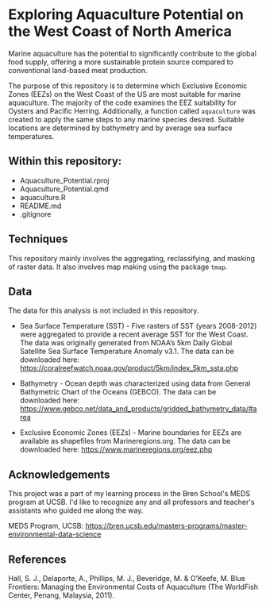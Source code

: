 # Exploring Aquaculture Potential on the West Coast of North America

Marine aquaculture has the potential to significantly contribute to the global food supply, offering a more sustainable protein source compared to conventional land-based meat production. 

The purpose of this repository is to determine which Exclusive Economic Zones (EEZs) on the West Coast of the US are most suitable for marine aquaculture. The majority of the code examines the EEZ suitability for Oysters and Pacific Herring. Additionally, a function called `aquaculture` was created to apply the same steps to any marine species desired. Suitable locations are determined by bathymetry and by average sea surface temperatures. 



## Within this repository:

- Aquaculture_Potential.rproj
- Aquaculture_Potential.qmd
- aquaculture.R
- README.md
- .gitignore

## Techniques

This repository mainly involves the aggregating, reclassifying, and masking of raster data. It also involves map making using the package `tmap`. 

## Data
The data for this analysis is not included in this repository. 

- Sea Surface Temperature (SST) - Five rasters of SST (years 2008-2012) were aggregated to provide a recent average SST for the West Coast. The data was originally generated from NOAA’s 5km Daily Global Satellite Sea Surface Temperature Anomaly v3.1. The data can be downloaded here: https://coralreefwatch.noaa.gov/product/5km/index_5km_ssta.php

- Bathymetry - Ocean depth was characterized using data from General Bathymetric Chart of the Oceans (GEBCO). The data can be downloaded here: https://www.gebco.net/data_and_products/gridded_bathymetry_data/#area

- Exclusive Economic Zones (EEZs) - Marine boundaries for EEZs are available as shapefiles from Marineregions.org. The data can be downloaded here: https://www.marineregions.org/eez.php


## Acknowledgements
This project was a part of my learning process in the Bren School's MEDS program at UCSB. I'd like to recognize any and all professors and teacher's assistants who guided me along the way. 

MEDS Program, UCSB: https://bren.ucsb.edu/masters-programs/master-environmental-data-science

## References

Hall, S. J., Delaporte, A., Phillips, M. J., Beveridge, M. & O’Keefe, M. Blue Frontiers: Managing the Environmental Costs of Aquaculture (The WorldFish Center, Penang, Malaysia, 2011).
